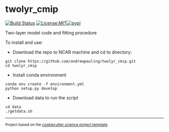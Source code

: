 twolyr_cmip
==============================
[![Build Status](https://github.com/andrewpauling/twolyr_cmip/workflows/Tests/badge.svg)](https://github.com/andrewpauling/twolyr_cmip/actions)
[![License:MIT](https://img.shields.io/badge/License-MIT-lightgray.svg?style=flt-square)](https://opensource.org/licenses/MIT)[![pypi](https://img.shields.io/pypi/v/twolyr_cmip.svg)](https://pypi.org/project/twolyr_cmip)

Two-layer model code and fitting procedure

To install and use:

- Download the repo to NCAR machine and cd to directory:
```
git clone https://github.com/andrewpauling/twolyr_cmip.git
cd twolyr_cmip
```

- Install conda environment
```
conda env create -f environment.yml
python setup.py develop
```

- Download data to run the script
```
cd data
./getdata.sh
```


--------

<p><small>Project based on the <a target="_blank" href="https://github.com/jbusecke/cookiecutter-science-project">cookiecutter science project template</a>.</small></p>
